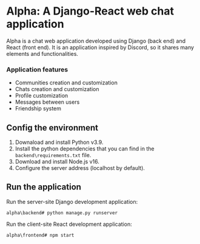 # Alpha: A Django-React web chat application

Alpha is a chat web application developed using Django (back end) and React (front end). It is an application inspired by Discord, so it shares many elements and functionalities.

### Application features

- Communities creation and customization
- Chats creation and customization
- Profile customization
- Messages between users
- Friendship system

## Config the environment

1. Downaload and install Python v3.9.
2. Install the python dependencies that you can find in the `backend\requirements.txt` file.
3. Download and install Node.js v16.
4. Configure the server address (localhost by default).

## Run the application

Run the server-site Django development application:

```
alpha\backend# python manage.py runserver
```

Run the client-site React development application:

```
alpha\frontend# npm start
```



